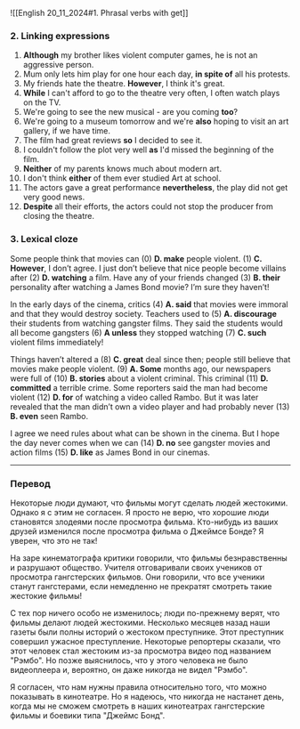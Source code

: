 ![[English 20_11_2024#1. Phrasal verbs with get]]

### 2. **Linking expressions**
1. **Although** my brother likes violent computer games, he is not an aggressive person.
2. Mum only lets him play for one hour each day, **in spite of** all his protests.
3. My friends hate the theatre. **However**, I think it's great.
4. **While** I can't afford to go to the theatre very often, I often watch plays on the TV.
5. We're going to see the new musical - are you coming **too**?
6. We're going to a museum tomorrow and we're **also** hoping to visit an art gallery, if we have time.
7. The film had great reviews **so** I decided to see it.
8. I couldn't follow the plot very well **as** I'd missed the beginning of the film.
9. **Neither** of my parents knows much about modern art.
10. I don't think **either** of them ever studied Art at school.
11. The actors gave a great performance **nevertheless**, the play did not get very good news.
12. **Despite** all their efforts, the actors could not stop the producer from closing the theatre.

### 3. Lexical cloze

Some people think that movies can (0) **D. make** people violent. (1) **C. However**, I don’t agree. I just don’t believe that nice people become villains after (2) **D. watching** a film. Have any of your friends changed (3) **B. their** personality after watching a James Bond movie? I’m sure they haven’t!

In the early days of the cinema, critics (4) **A. said** that movies were immoral and that they would destroy society. Teachers used to (5) **A. discourage** their students from watching gangster films. They said the students would all become gangsters (6) **A unless** they stopped watching (7) **C. such** violent films immediately!

Things haven’t altered a (8) **C. great** deal since then; people still believe that movies make people violent. (9) **A. Some** months ago, our newspapers were full of (10) **B. stories** about a violent criminal. This criminal (11) **D. committed** a terrible crime. Some reporters said the man had become violent (12) **D. for** of watching a video called Rambo. But it was later revealed that the man didn’t own a video player and had probably never (13) **B. even** seen Rambo.

I agree we need rules about what can be shown in the cinema. But I hope the day never comes when we can (14) **D. no** see gangster movies and action films (15) **D. like** as James Bond in our cinemas.

---
### Перевод

Некоторые люди думают, что фильмы могут сделать людей жестокими. Однако я с этим не согласен. Я просто не верю, что хорошие люди становятся злодеями после просмотра фильма. Кто-нибудь из ваших друзей изменился после просмотра фильма о Джеймсе Бонде? Я уверен, что это не так!

На заре кинематографа критики говорили, что фильмы безнравственны и разрушают общество. Учителя отговаривали своих учеников от просмотра гангстерских фильмов. Они говорили, что все ученики станут гангстерами, если немедленно не прекратят смотреть такие жестокие фильмы!

С тех пор ничего особо не изменилось; люди по-прежнему верят, что фильмы делают людей жестокими. Несколько месяцев назад наши газеты были полны историй о жестоком преступнике. Этот преступник совершил ужасное преступление. Некоторые репортеры сказали, что этот человек стал жестоким из-за просмотра видео под названием "Рэмбо". Но позже выяснилось, что у этого человека не было видеоплеера и, вероятно, он даже никогда не видел "Рэмбо".

Я согласен, что нам нужны правила относительно того, что можно показывать в кинотеатре. Но я надеюсь, что никогда не настанет день, когда мы не сможем смотреть в наших кинотеатрах гангстерские фильмы и боевики типа "Джеймс Бонд".